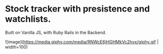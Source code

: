 # Stock tracker with presistence and watchlists.
Built on Vanilla JS, with Ruby Rails in the Backend.

![image](https://media.giphy.com/media/RNWcE6jHGHMkVc2hvx/giphy.gif | width=100)
